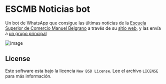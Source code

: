 # ESCMB Noticias bot
Un bot de WhatsApp que consigue las últimas noticias de la [Escuela Superior de Comercio Manuel Belgrano](https://es.wikipedia.org/wiki/Escuela_Superior_de_Comercio_Manuel_Belgrano) a través de su [sitio web](http://www.mb.unc.edu.ar/), y las envía a [un grupo principal](")

![image](https://github.com/unclamped/escmb-noticias-bot/assets/104658278/23e5b3cc-7059-4a6c-b878-857a43e22374)

## License
Este software esta bajo la licencia `New BSD License`. Lee el archivo ``LICENSE`` para más información.
